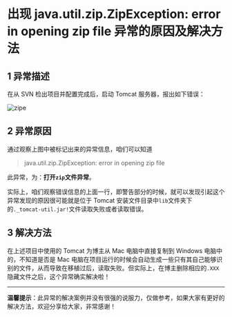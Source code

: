 # 出现 java.util.zip.ZipException: error in opening zip file 异常的原因及解决方法

1 异常描述
------

在从 SVN 检出项目并配置完成后，启动 Tomcat 服务器，报出如下错误：

![zipe](http://img.blog.csdn.net/20170712144138152)

2 异常原因
------

通过观察上图中被标记出来的异常信息，咱们可以知道

> java.util.zip.ZipException: error in opening zip file

此异常，为：**打开`zip`文件异常**。

实际上，咱们观察错误信息的上面一行，即警告部分的时候，就可以发现引起这个异常发现的原因很可能就是位于 Tomcat 安装文件目录中`lib`文件夹下的`._tomcat-util.jar!`文件读取失败或者读取错误。



3 解决方法
------

在上述项目中使用的 Tomcat 为博主从 Mac 电脑中直接复制到 Windows 电脑中的，不知道是否是 Mac 电脑在项目运行的时候会自动生成一些只有其自己能够识别的文件，从而导致在移植过后，读取失败。但实际上，在博主删除相应的`.XXX`隐藏文件之后，这个异常确实解决啦！


----------

**温馨提示**：此异常的解决案例并没有很强的说服力，仅做参考，如果大家有更好的解决方法，欢迎分享给大家，非常感谢！


